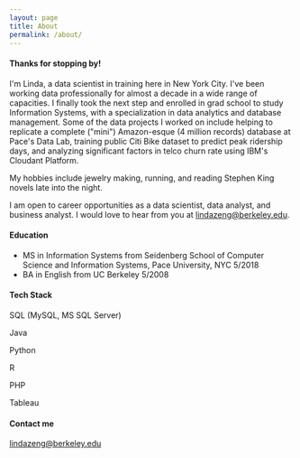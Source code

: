 ```yaml
---
layout: page
title: About
permalink: /about/
---
```

#### Thanks for stopping by!

I'm Linda, a data scientist in training here in New York City. I've been working data professionally for almost a decade in a wide range of capacities. I finally took the next step and enrolled in grad school to study Information Systems, with a specialization in data analytics and database management. Some of the data projects I worked on include helping to replicate a complete ("mini") Amazon-esque (4 million records) database at Pace's Data Lab, training public Citi Bike dataset to predict peak ridership days, and analyzing significant factors in telco churn rate using IBM's Cloudant Platform.  

My hobbies include jewelry making, running, and reading Stephen King novels late into the night. 

I am open to career opportunities as a data scientist, data analyst, and business analyst. I would love to hear from you at [lindazeng@berkeley.edu](mailto:lindazeng@berkeley.edu).

#### Education 

* MS in Information Systems from Seidenberg School of Computer Science and Information Systems, Pace University, NYC 5/2018
* BA in English from UC Berkeley 5/2008

#### Tech Stack
SQL (MySQL, MS SQL Server)

Java

Python

R

PHP

Tableau

#### Contact me

[lindazeng@berkeley.edu](mailto:lindazeng@berkeley.edu)
